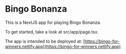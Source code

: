 # Bingo Bonanza

This is a NextJS app for playing Bingo Bonanza.

To get started, take a look at src/app/page.tsx.

The app is intended to be deployed at: [https://bingo-for-winners.netlify.app](https://bingo-for-winners.netlify.app)
